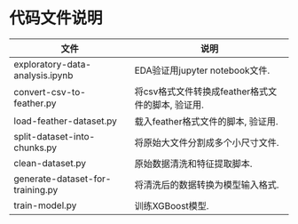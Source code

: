 # 代码文件说明

| 文件       | 说明 |
| ------------ | ---- |
| exploratory-data-analysis.ipynb | EDA验证用jupyter notebook文件. |
| convert-csv-to-feather.py | 将csv格式文件转换成feather格式文件的脚本, 验证用. |
| load-feather-dataset.py | 载入feather格式文件的脚本, 验证用. |
| split-dataset-into-chunks.py | 将原始大文件分割成多个小尺寸文件. |
| clean-dataset.py | 原始数据清洗和特征提取脚本. |
| generate-dataset-for-training.py | 将清洗后的数据转换为模型输入格式. |
| train-model.py | 训练XGBoost模型. |